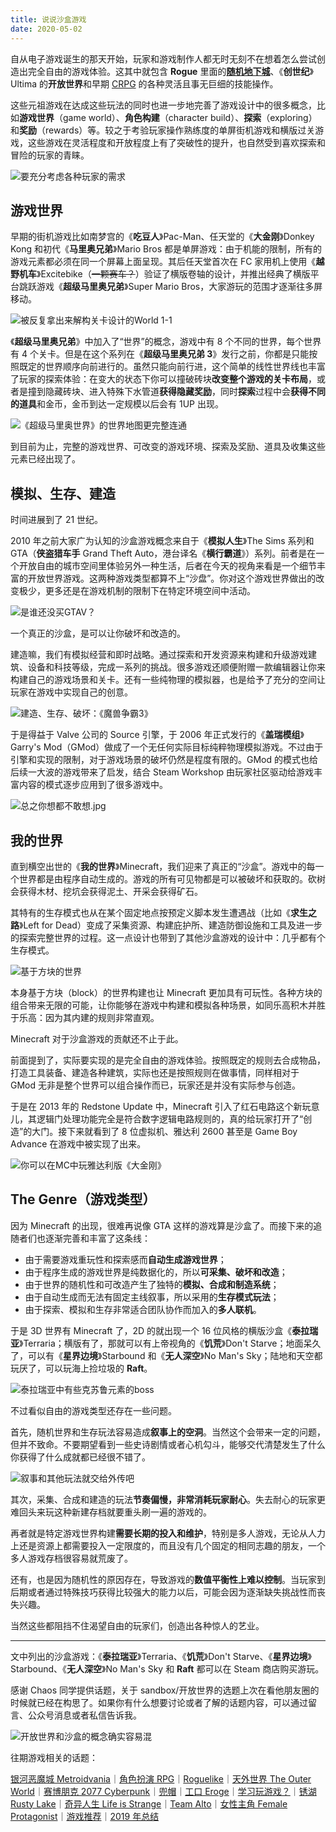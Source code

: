 ```yaml
---
title: 说说沙盒游戏
date: 2020-05-02
---
```


自从电子游戏诞生的那天开始，玩家和游戏制作人都无时无刻不在想着怎么尝试创造出完全自由的游戏体验。这其中就包含 **Rogue** 里面的[**随机地下城**](https://mp.weixin.qq.com/s/yav4aT1ZO9Sgza9DpCOpGA)、《**创世纪**》Ultima 的**开放世界**和早期 [CRPG](https://mp.weixin.qq.com/s/ZCqKRMP72IL6Fc3vVmBJ-Q) 的各种灵活且事无巨细的技能操作。

这些元祖游戏在达成这些玩法的同时也进一步地完善了游戏设计中的很多概念，比如**游戏世界**（game world）、**角色构建**（character build）、**探索**（exploring）和**奖励**（rewards）等。较之于考验玩家操作熟练度的单屏街机游戏和横版过关游戏，这些游戏在灵活程度和开放程度上有了突破性的提升，也自然受到喜欢探索和冒险的玩家的青睐。

![要充分考虑各种玩家的需求](https://imgkr.cn-bj.ufileos.com/32a60c28-ba15-4a24-adb3-548b8b0d202c.png)

## 游戏世界

早期的街机游戏比如南梦宫的《**吃豆人**》Pac-Man、任天堂的《**大金刚**》Donkey Kong 和初代《**马里奥兄弟**》Mario Bros 都是单屏游戏：由于机能的限制，所有的游戏元素都必须在同一个屏幕上面呈现。其后任天堂首次在 FC 家用机上使用《**越野机车**》Excitebike（<del>一颗赛车？</del>）验证了横版卷轴的设计，并推出经典了横版平台跳跃游戏《**超级马里奥兄弟**》Super Mario Bros，大家游玩的范围才逐渐往多屏移动。

![被反复拿出来解构关卡设计的World 1-1](https://imgkr.cn-bj.ufileos.com/8d81eb33-fe18-4823-93cf-e32173b1b057.gif)

《**超级马里奥兄弟**》中加入了“世界”的概念，游戏中有 8 个不同的世界，每个世界有 4 个关卡。但是在这个系列在《**超级马里奥兄弟 3**》发行之前，你都是只能按照既定的世界顺序向前进行的。虽然只能向前行进，这个简单的线性世界线也丰富了玩家的探索体验：在变大的状态下你可以撞破砖块**改变整个游戏的关卡布局**，或者是撞到隐藏砖块、进入特殊下水管道**获得隐藏奖励**，同时**探索**过程中会**获得不同的道具**和金币，金币到达一定规模以后会有 1UP 出现。

![《超级马里奥世界》的世界地图更完整连通](https://imgkr.cn-bj.ufileos.com/3373338b-9565-4296-b433-dc9035f57316.png)

到目前为止，完整的游戏世界、可改变的游戏环境、探索及奖励、道具及收集这些元素已经出现了。

## 模拟、生存、建造

时间进展到了 21 世纪。

2010 年之前大家广为认知的沙盒游戏概念来自于《**模拟人生**》The Sims 系列和 GTA（**侠盗猎车手** Grand Theft Auto，港台译名《**横行霸道**》）系列。前者是在一个开放自由的城市空间里体验另外一种生活，后者在今天的视角来看是一个细节丰富的开放世界游戏。这两种游戏类型都算不上“沙盘”。你对这个游戏世界做出的改变极少，更多还是在游戏机制的限制下在特定环境空间中活动。

![是谁还没买GTAV？](https://imgkr.cn-bj.ufileos.com/aa91f333-2b13-48dc-84ab-db967adbced8.jpeg)

一个真正的沙盒，是可以让你破坏和改造的。

建造嘛，我们有模拟经营和即时战略。通过探索和开发资源来构建和升级游戏建筑、设备和科技等级，完成一系列的挑战。很多游戏还顺便附赠一款编辑器让你来构建自己的游戏场景和关卡。还有一些纯物理的模拟器，也是给予了充分的空间让玩家在游戏中实现自己的创意。

![建造、生存、破坏：《魔兽争霸3》](https://imgkr.cn-bj.ufileos.com/e15d4b09-faf8-4af3-9fe4-e9832a5ffbc0.jpg)

于是得益于 Valve 公司的 Source 引擎，于 2006 年正式发行的《**盖瑞模组**》Garry's Mod（GMod）做成了一个无任何实际目标纯粹物理模拟游戏。不过由于引擎和实现的限制，对于游戏场景的破坏仍然是程度有限的。GMod 的模式也给后续一大波的游戏带来了启发，结合 Steam Workshop 由玩家社区驱动给游戏丰富内容的模式逐步应用到了很多游戏中。

![总之你想都不敢想.jpg](https://imgkr.cn-bj.ufileos.com/f7d7eac3-8259-4082-bf76-b08c5850ce7e.jpg)

## 我的世界

直到横空出世的《**我的世界**》Minecraft，我们迎来了真正的“沙盒”。游戏中的每一个世界都是由程序自动生成的。游戏的所有可见物都是可以被破坏和获取的。砍树会获得木材、挖坑会获得泥土、开采会获得矿石。

其特有的生存模式也从在某个固定地点按预定义脚本发生遭遇战（比如《**求生之路**》Left for Dead）变成了采集资源、构建庇护所、建造防御设施和工具及进一步的探索完整世界的过程。这一点设计也带到了其他沙盒游戏的设计中：几乎都有个生存模式。

![基于方块的世界](https://imgkr.cn-bj.ufileos.com/e701f3ba-4ec9-429f-8b83-45afedb0d179.jpg)

本身基于方块（block）的世界构建也让 Minecraft 更加具有可玩性。各种方块的组合带来无限的可能，让你能够在游戏中构建和模拟各种场景，如同乐高积木并胜于乐高：因为其内建的规则非常直观。

Minecraft 对于沙盒游戏的贡献还不止于此。

前面提到了，实际要实现的是完全自由的游戏体验。按照既定的规则去合成物品，打造工具装备、建造各种建筑，实际也还是按照规则在做事情，同样相对于 GMod 无非是整个世界可以组合操作而已，玩家还是并没有实际参与创造。

于是在 2013 年的 Redstone Update 中，Minecraft 引入了红石电路这个新玩意儿，其逻辑门处理功能完全是符合数字逻辑电路规则的，真的给玩家打开了“创造”的大门。接下来就看到了 8 位虚拟机、雅达利 2600 甚至是 Game Boy Advance 在游戏中被实现了出来。

![你可以在MC中玩雅达利版《大金刚》](https://imgkr.cn-bj.ufileos.com/8eb18ecf-c4ba-40b1-a939-a01471be0a14.png)


## The Genre（游戏类型）

因为 Minecraft 的出现，很难再说像 GTA 这样的游戏算是沙盒了。而接下来的追随者们也逐渐完善和丰富了这条线：

- 由于需要游戏重玩性和探索感而**自动生成游戏世界**；
- 由于程序生成的游戏世界是纯数据化的，所以**可采集、破坏和改造**；
- 由于世界的随机性和可改造产生了独特的**模拟、合成和制造系统**；
- 由于自动生成而无法有固定主线叙事，所以采用的**生存模式玩法**；
- 由于探索、模拟和生存非常适合团队协作而加入的**多人联机**。

于是 3D 世界有 Minecraft 了，2D 的就出现一个 16 位风格的横版沙盒《**泰拉瑞亚**》Terraria；横版有了，那就可以有上帝视角的《**饥荒**》Don't Starve；地面呆久了，可以有《**星界边境**》Starbound 和《**无人深空**》No Man's Sky；陆地和天空都玩厌了，可以玩海上捡垃圾的 **Raft**。

![泰拉瑞亚中有些克苏鲁元素的boss](https://imgkr.cn-bj.ufileos.com/2af139ca-d68f-475e-9882-4e65097fef9d.png)

不过看似自由的游戏类型还存在一些问题。

首先，随机世界和生存玩法容易造成**叙事上的空洞**。当然这个会带来一定的问题，但并不致命。不要期望看到一些史诗剧情或者心机勾斗，能够交代清楚发生了什么你获得了什么成就都已经很不错了。

![叙事和其他玩法就交给外传吧](https://imgkr.cn-bj.ufileos.com/9561190b-db4a-4ea0-9638-f38edc461e00.jpg)

其次，采集、合成和建造的玩法**节奏偏慢，非常消耗玩家耐心**。失去耐心的玩家更难回头来玩这种新建存档就要重头刷一遍的游戏的。

再者就是特定游戏世界构建**需要长期的投入和维护**，特别是多人游戏，无论从人力上还是资源上都需要投入一定限度的，而且没有几个固定的相同志趣的朋友，一个多人游戏存档很容易就荒废了。

还有，也是因为随机性的原因存在，导致游戏的**数值平衡性上难以控制**。当玩家到后期或者通过特殊技巧获得比较强大的能力以后，可能会因为逐渐缺失挑战性而丧失兴趣。

当然这些都阻挡不住渴望自由的玩家们，创造出各种惊人的艺业。

---

文中列出的沙盒游戏：《**泰拉瑞亚**》Terraria、《**饥荒**》Don't Starve、《**星界边境**》Starbound、《**无人深空**》No Man's Sky 和 **Raft** 都可以在 Steam 商店购买游玩。

感谢 Chaos 同学提供话题，关于 sandbox/开放世界的选题上次在看他朋友圈的时候就已经在构思了。如果你有什么想要讨论或者了解的话题内容，可以通过留言、公众号消息或者私信告诉我。

![开放世界和沙盒的概念确实容易混](https://imgkr.cn-bj.ufileos.com/82b785e3-2833-4a54-a450-8749c8db1f07.png)


往期游戏相关的话题：

[银河恶魔城 Metroidvania](https://mp.weixin.qq.com/s/45GZ7TdQzi5DReGaPjJX_Q)｜[角色扮演 RPG](https://mp.weixin.qq.com/s/ZCqKRMP72IL6Fc3vVmBJ-Q)｜[Roguelike](https://mp.weixin.qq.com/s/yav4aT1ZO9Sgza9DpCOpGA)｜[天外世界 The Outer World](https://mp.weixin.qq.com/s/gcrXjoUfOv1bfKLcQcbvng)｜[赛博朋克 2077 Cyberpunk](https://mp.weixin.qq.com/s/C6o_LNq-KQB1iTBukMwKPg)｜[兜帽](https://mp.weixin.qq.com/s/A29tvamtE5WCqvrkoTBCzQ)｜[工口 Eroge](https://mp.weixin.qq.com/s/hXq8leIVFiXttmsLyAUglw)｜[学习玩游戏？](https://mp.weixin.qq.com/s/9Nod5WihIO88C-bMM3kayw)｜[锈湖 Rusty Lake](https://mp.weixin.qq.com/s/2k38nfRYQKfTG9zyUV4V3A)｜[奇异人生 Life is Strange](https://mp.weixin.qq.com/s/qqxAQsoX0jO4SY4H4eKZ8Q)｜[Team Alto](https://mp.weixin.qq.com/s/KcoGdIiwKmxj4G7xe6yWAQ)｜[女性主角 Female Protagonist](https://mp.weixin.qq.com/s/KcoGdIiwKmxj4G7xe6yWAQ)｜[游戏推荐](https://mp.weixin.qq.com/s/07O887kJlqWXRDmWDuBvxw)｜[2019 年总结](https://mp.weixin.qq.com/s/gCzpOYved_8ryjWo_vwm-w)
